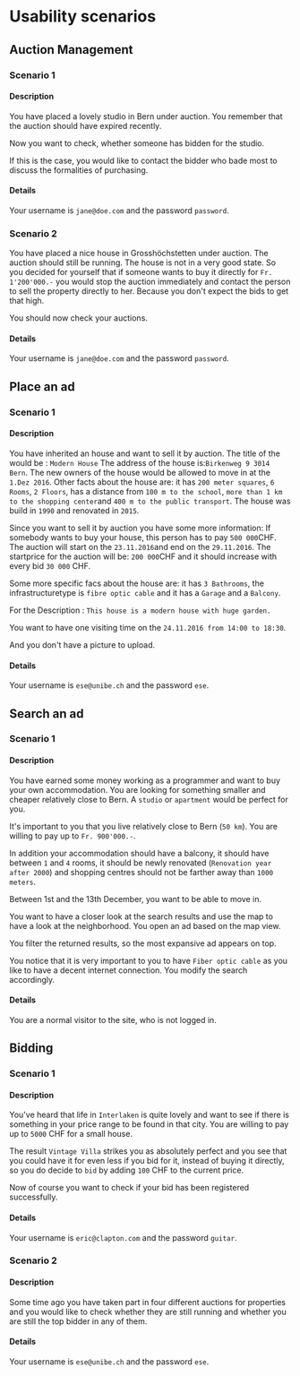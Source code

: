 # Usability scenarios

## Auction Management

### Scenario 1

#### Description

You have placed a lovely studio in Bern under auction. You remember that the auction should have expired recently.

Now you want to check, whether someone has bidden for the studio.

If this is the case, you would like to contact the bidder who bade most to discuss the formalities of purchasing.

#### Details

Your username is `jane@doe.com` and the password `password`.

### Scenario 2

You have placed a nice house in Grosshöchstetten under auction. The auction should still be running. The house is not in a very good state. So you decided for yourself that if someone wants to buy it directly for `Fr. 1'200'000.-` you would stop the auction immediately and contact the person to sell the property directly to her. Because you don't expect the bids to get that high.

You should now check your auctions.

#### Details

Your username is `jane@doe.com` and the password `password`.


## Place an ad

### Scenario 1

#### Description

You have inherited an house and want to sell it by auction.
The title of the would be : `Modern House`
The address of the house is:`Birkenweg 9 3014 Bern`.
The new owners of the house would be allowed to move in at the `1.Dez 2016`.
Other facts about the house are:
it has `200 meter squares`,
`6 Rooms`,
`2 Floors`,
has a distance from `100 m to the school`,
`more than 1 km to the shopping center`and 
`400 m to the public transport`.
The house was build in `1990`
and renovated in `2015`.

Since you want to sell it by auction you have some more information:
If somebody wants to buy your house, this person has to pay `500 000`CHF. The auction will start on the `23.11.2016`and end on the `29.11.2016`. The startprice for the auction will be: `200 000`CHF and it should increase with every bid `30 000` CHF.

Some more specific facs about the house are:
it has `3 Bathrooms`, the infrastructuretype is `fibre optic cable` and it has a `Garage` and a  `Balcony`.

For the Description : `This house is a modern house with huge garden.`

You want to have one visiting time on the `24.11.2016 from 14:00 to 18:30`.

And you don't have a picture to upload.


#### Details

Your username is `ese@unibe.ch` and the password `ese`.

## Search an ad

### Scenario 1

#### Description

You have earned some money working as a programmer and want to buy your own accommodation. You are looking for something smaller and cheaper relatively close to Bern. A `studio` or `apartment` would be perfect for you.

It's important to you that you live relatively close to Bern (`50 km`). You are willing to pay up to `Fr. 900'000.-`.

In addition your accommodation should have a balcony, it should have between `1` and `4` rooms, it should be newly renovated (`Renovation year after 2000`) and shopping centres should not be farther away than `1000 meters`. 

Between 1st and the 13th December, you want to be able to move in.

You want to have a closer look at the search results and use the map to have a look at the neighborhood. You open an ad based on the map view.

You filter the returned results, so the most expansive ad appears on top. 

You notice that it is very important to you to have `Fiber optic cable` as you like to have a decent internet connection. You modify the search accordingly.


#### Details

You are a normal visitor to the site, who is not logged in.


## Bidding

### Scenario 1

#### Description

You've heard that life in `Interlaken` is quite lovely and want to see if there is something in your price range to be found in that city. You are willing to pay up to `5000` CHF for a small house.

The result `Vintage Villa` strikes you as absolutely perfect and you see that you could have it for even less if you bid for it, instead of buying it directly, so you do decide to `bid` by adding `100` CHF to the current price.

Now of course you want to check if your bid has been registered successfully.

#### Details

Your username is `eric@clapton.com` and the password `guitar`.

### Scenario 2

#### Description

Some time ago you have taken part in four different auctions for properties and you would like to check whether they are still running and whether you are still the top bidder in any of them.

#### Details

Your username is `ese@unibe.ch` and the password `ese`.



